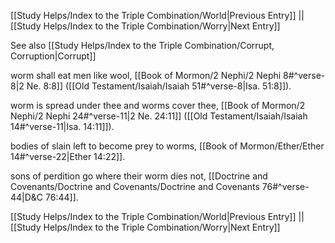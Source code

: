 [[Study Helps/Index to the Triple Combination/World|Previous Entry]]  ||  [[Study Helps/Index to the Triple Combination/Worry|Next Entry]]

 See also [[Study Helps/Index to the Triple Combination/Corrupt, Corruption|Corrupt]]

 worm shall eat men like wool, [[Book of Mormon/2 Nephi/2 Nephi 8#^verse-8|2 Ne. 8:8]] ([[Old Testament/Isaiah/Isaiah 51#^verse-8|Isa. 51:8]]).

 worm is spread under thee and worms cover thee, [[Book of Mormon/2 Nephi/2 Nephi 24#^verse-11|2 Ne. 24:11]] ([[Old Testament/Isaiah/Isaiah 14#^verse-11|Isa. 14:11]]).

 bodies of slain left to become prey to worms, [[Book of Mormon/Ether/Ether 14#^verse-22|Ether 14:22]].

 sons of perdition go where their worm dies not, [[Doctrine and Covenants/Doctrine and Covenants/Doctrine and Covenants 76#^verse-44|D&C 76:44]].

[[Study Helps/Index to the Triple Combination/World|Previous Entry]]  ||  [[Study Helps/Index to the Triple Combination/Worry|Next Entry]]